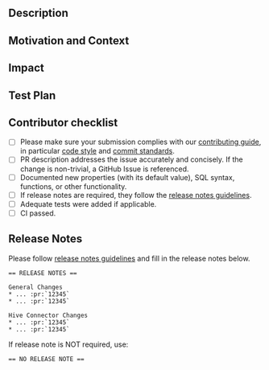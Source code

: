 ## Description
<!---Describe your changes in detail-->

## Motivation and Context
<!---Why is this change required? What problem does it solve?-->
<!---If it fixes an open issue, please link to the issue here.-->

## Impact
<!---Describe any public API or user-facing feature change or any performance impact-->

## Test Plan
<!---Please fill in how you tested your change-->

## Contributor checklist

- [ ] Please make sure your submission complies with our [contributing guide](https://github.com/prestodb/presto/blob/master/CONTRIBUTING.md), in particular [code style](https://github.com/prestodb/presto/blob/master/CONTRIBUTING.md#code-style) and [commit standards](https://github.com/prestodb/presto/blob/master/CONTRIBUTING.md#commit-standards).
- [ ] PR description addresses the issue accurately and concisely.  If the change is non-trivial, a GitHub Issue is referenced.
- [ ] Documented new properties (with its default value), SQL syntax, functions, or other functionality.
- [ ] If release notes are required, they follow the [release notes guidelines](https://github.com/prestodb/presto/wiki/Release-Notes-Guidelines).
- [ ] Adequate tests were added if applicable.
- [ ] CI passed.

## Release Notes
Please follow [release notes guidelines](https://github.com/prestodb/presto/wiki/Release-Notes-Guidelines) and fill in the release notes below.

```
== RELEASE NOTES ==

General Changes
* ... :pr:`12345`
* ... :pr:`12345`

Hive Connector Changes
* ... :pr:`12345`
* ... :pr:`12345`
```

If release note is NOT required, use:

```
== NO RELEASE NOTE ==
```

